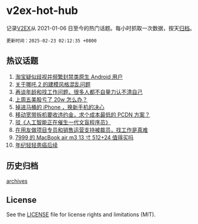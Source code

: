 # v2ex-hot-hub

 记录[V2EX](https://www.v2ex.com/)从 2021-01-06 日至今的热门话题。每小时抓取一次数据，按天[归档](archives)。

`更新时间：2025-02-23 02:12:35 +0800`

## 热议话题

1. [淘宝疑似歧视并频繁封禁类原生 Android 用户](https://www.v2ex.com/t/1113414)
1. [关于哪吒 2 的建模风格混乱问题](https://www.v2ex.com/t/1113422)
1. [再谈年龄和找工作问题，很多人都不自量力认不清自己](https://www.v2ex.com/t/1113426)
1. [上周五美股亏了 20w 怎么办？](https://www.v2ex.com/t/1113510)
1. [掉进马桶的 iPhone ，换新手机的决心](https://www.v2ex.com/t/1113441)
1. [移动宽带拆机要收违约金，求个成本最低的 PCDN 方案？](https://www.v2ex.com/t/1113412)
1. [驳《人工智能正在催生一代文盲程序员》](https://www.v2ex.com/t/1113431)
1. [在用友做项目专员和销售运营支持被裁员，找工作是真难](https://www.v2ex.com/t/1113421)
1. [7999 的 MacBook air m3 13 寸 512+24 值得买吗](https://www.v2ex.com/t/1113424)
1. [年纪轻轻患癌后续](https://www.v2ex.com/t/1113521)

## 历史归档

[archives](archives)

## License

See the [LICENSE](LICENSE) file for license rights and limitations (MIT).
